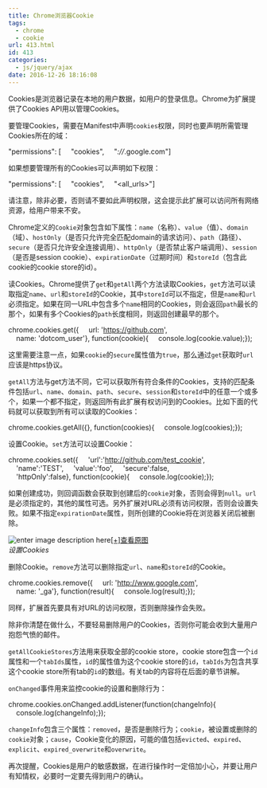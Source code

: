 ```yaml
---
title: Chrome浏览器Cookie
tags:
  - chrome
  - cookie
url: 413.html
id: 413
categories:
  - js/jquery/ajax
date: 2016-12-26 18:16:08
---
```


Cookies是浏览器记录在本地的用户数据，如用户的登录信息。Chrome为扩展提供了Cookies API用以管理Cookies。

要管理Cookies，需要在Manifest中声明`cookies`权限，同时也要声明所需管理Cookies所在的域：

"permissions": \[
    "cookies",
    "*://*.google.com"\]

如果想要管理所有的Cookies可以声明如下权限：

"permissions": \[
    "cookies",
    "<all_urls>"\]

请注意，除非必要，否则请不要如此声明权限，这会提示此扩展可以访问所有网络资源，给用户带来不安。

Chrome定义的`Cookie`对象包含如下属性：`name`（名称）、`value`（值）、`domain`（域）、`hostOnly`（是否只允许完全匹配domain的请求访问）、`path`（路径）、`secure`（是否只允许安全连接调用）、`httpOnly`（是否禁止客户端调用）、`session`（是否是session cookie）、`expirationDate`（过期时间）和`storeId`（包含此cookie的cookie store的id）。

读Cookies。Chrome提供了`get`和`getAll`两个方法读取Cookies，`get`方法可以读取指定`name`、`url`和`storeId`的Cookie，其中`storeId`可以不指定，但是`name`和`url`必须指定。如果在同一URL中包含多个`name`相同的Cookies，则会返回`path`最长的那个，如果有多个Cookies的`path`长度相同，则返回创建最早的那个。

chrome.cookies.get({
    url: 'https://github.com',
    name: 'dotcom_user'}, function(cookie){
    console.log(cookie.value);});

这里需要注意一点，如果`cookie`的`secure`属性值为`true`，那么通过`get`获取时`url`应该是https协议。

`getAll`方法与get方法不同，它可以获取所有符合条件的Cookies，支持的匹配条件包括`url`、`name`、`domain`、`path`、`secure`、`session`和`storeId`中的任意一个或多个，如果一个都不指定，则返回所有此扩展有权访问到的Cookies。比如下面的代码就可以获取到所有可以读取的Cookies：

chrome.cookies.getAll({}, function(cookies){
    console.log(cookies);});

设置Cookie。`set`方法可以设置Cookie：

chrome.cookies.set({
    'url':'http://github.com/test_cookie',
    'name':'TEST',
    'value':'foo',
    'secure':false,
    'httpOnly':false}, function(cookie){
    console.log(cookie);});

如果创建成功，则回调函数会获取到创建后的`cookie`对象，否则会得到`null`。`url`是必须指定的，其他的属性可选。另外扩展对URL必须有访问权限，否则会设置失败。如果不指定`expirationDate`属性，则所创建的Cookie将在浏览器关闭后被删除。

![enter image description here](http://www.ituring.com.cn/download/01YwDeKDy9Bf.small)[\[+\]查看原图](http://www.ituring.com.cn/download/01YwDeKDy9Bf.big)  
_设置Cookies_

删除Cookie。`remove`方法可以删除指定`url`、`name`和`storeId`的Cookie。

chrome.cookies.remove({
    url: 'http://www.google.com',
    name: '_ga'}, function(result){
    console.log(result);});

同样，扩展首先要具有对URL的访问权限，否则删除操作会失败。

除非你清楚在做什么，不要轻易删除用户的Cookies，否则你可能会收到大量用户抱怨气愤的邮件。

`getAllCookieStores`方法用来获取全部的cookie store，cookie store包含一个`id`属性和一个`tabIds`属性，`id`的属性值为这个cookie store的`id`，`tabIds`为包含共享这个cookie store所有tab的`id`的数组。有关tab的内容将在后面的章节讲解。

`onChanged`事件用来监控cookie的设置和删除行为：

chrome.cookies.onChanged.addListener(function(changeInfo){
    console.log(changeInfo);});

`changeInfo`包含三个属性：`removed`，是否是删除行为；`cookie`，被设置或删除的`cookie`对象；`cause`，Cookie变化的原因，可能的值包括`evicted`、`expired`、`explicit`、`expired_overwrite`和`overwrite`。

再次提醒，Cookies是用户的敏感数据，在进行操作时一定倍加小心，并要让用户有知情权，必要时一定要先得到用户的确认。